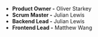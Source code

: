 * **Product Owner -** Oliver Starkey
* **Scrum Master -** Julian Lewis
* **Backend Lead -** Julian Lewis
* **Frontend Lead -** Matthew Wang